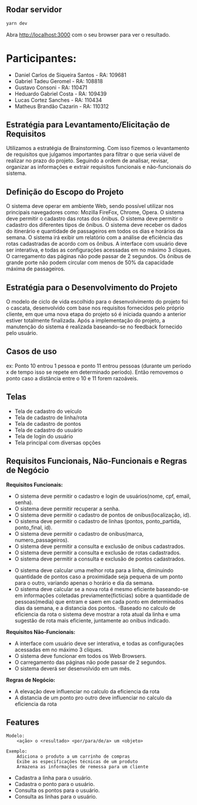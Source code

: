 ## Rodar servidor

```bash
yarn dev
```

Abra [http://localhost:3000](http://localhost:3000) com o seu browser para ver o resultado.

# Participantes:

- Daniel Carlos de Siqueira Santos - RA: 109681
- Gabriel Tadeu Geromel - RA: 108818
- Gustavo Consoni - RA: 110471
- Heduardo Gabriel Costa - RA: 109439
- Lucas Cortez Sanches - RA: 110434
- Matheus Brandão Cazarin - RA: 110312

## Estratégia para Levantamento/Elicitação de Requisitos

Utilizamos a estratégia de Brainstorming. Com isso fizemos o levantamento de requisitos que julgamos importantes para filtrar o que seria viável de realizar no prazo do projeto. Seguindo a ordem de analisar, revisar, organizar as informações e extrair requisitos funcionais e não-funcionais do sistema.

## Definição do Escopo do Projeto

O sistema deve operar em ambiente Web, sendo possível utilizar nos principais navegadores como: Mozilla FireFox, Chrome, Opera. O sistema deve permitir o cadastro das rotas dos ônibus. O sistema deve permitir o cadastro dos diferentes tipos de ônibus. O sistema deve receber os dados do itinerário e quantidade de passageiros em todos os dias e horários da semana. O sistema irá exibir um relatório com a análise de eficiência das rotas cadastradas de acordo com os ônibus. A interface com usuário deve ser interativa, e todas as configurações acessadas em no máximo 3 cliques. O carregamento das páginas não pode passar de 2 segundos. Os ônibus de grande porte não podem circular com menos de 50% da capacidade máxima de passageiros.

## Estratégia para o Desenvolvimento do Projeto

O modelo de ciclo de vida escolhido para o desenvolvimento do projeto foi o cascata, desenvolvido com base nos requisitos fornecidos pelo próprio cliente, em que uma nova etapa do projeto só é iniciada quando a anterior estiver totalmente finalizada. Após a implementação do projeto, a manutenção do sistema é realizada baseando-se no feedback fornecido pelo usuário.

## Casos de uso

ex: Ponto 10 entrou 1 pessoa e ponto 11 entrou pessoas (durante um período x de tempo isso se repete em determinado período). Então removemos o ponto caso a distância entre o 10 e 11 forem razoáveis.

## Telas

- Tela de cadastro do veículo
- Tela de cadastro de linha/rota
- Tela de cadastro de pontos
- Tela de cadastro do usuário
- Tela de login do usuário
- Tela principal com diversas opções

## Requisitos Funcionais, Não-Funcionais e Regras de Negócio

**Requisitos Funcionais:**

- O sistema deve permitir o cadastro e login de usuários(nome, cpf, email, senha).
- O sistema deve permitir recuperar a senha.
- O sistema deve permitir o cadastro de pontos de onibus(localização, id).
- O sistema deve permitir o cadastro de linhas (pontos, ponto_partida, ponto_final, id).
- O sistema deve permitir o cadastro de onibus(marca, numero_passageiros).
- O sistema deve permitir a consulta e exclusão de onibus cadastrados.
- O sistema deve permitir a consulta e exclusão de rotas cadastrados.
- O sistema deve permitir a consulta e exclusão de pontos cadastrados.
<!-- - O sistema deve permitir a exclusão de onibus cadastrados.
- O sistema deve permitir a exclusão de rotas cadastrados.
- O sistema deve permitir a exclusão de pontos cadastrados. -->
- O sistema deve calcular uma melhor rota para a linha, diminuindo quantidade de pontos caso a proximidade seja pequena de um ponto para o outro, variando apenas o horário e dia da semana.
- O sistema deve calcular se a nova rota é mesmo eficiente baseando-se em informações coletadas previamente(ficticias) sobre a quantidade de pessoas(media) que entram e saem em cada ponto em determinados dias da semana, e a distancia dos pontos.
  <!-- - O sistema deve calcular se aquela rota da linha é mesmo eficiente baseada nas informações coletadas previamente(ficticias) sobre a quantidade de pessoas(media) que entram e saem em cada ponto e a distancia dos pontos. -->
  -Baseado no calculo de eficiencia da rota o sistema deve mostrar a rota atual da linha e uma sugestão de rota mais eficiente, juntamente ao onibus indicado.

**Requisitos Não-Funcionais:**

- A interface com usuário deve ser interativa, e todas as configurações acessadas em no máximo 3 cliques.
- O sistema deve funcionar em todos os Web Browsers.
- O carregamento das páginas não pode passar de 2 segundos.
- O sistema deverá ser desenvolvido em um mês.

**Regras de Negócio:**

- A elevação deve influenciar no calculo da eficiencia da rota
- A distancia de um ponto pro outro deve influenciar no calculo da eficiencia da rota

## Features

    Modelo:
        <ação> o <resultado> <por/para/de/a> um <objeto>

    Exemplo:
        Adiciona o produto a um carrinho de compras
        Exibe as especificações técnicas de um produto
        Armazena as informações de remessa para um cliente

- Cadastra a linha para o usuário.
- Cadastra o ponto para o usuário.
- Consulta os pontos para o usuário.
- Consulta as linhas para o usuário.
